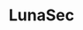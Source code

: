 ---
git: https://github.com/lunasec-io/lunasec
logohandle: lunasecio
sort: lunasec
title: LunaSec
twitter: https://x.com/LunaSecIO
website: https://www.lunasec.io/
---